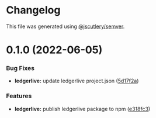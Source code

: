 # Changelog

This file was generated using [@jscutlery/semver](https://github.com/jscutlery/semver).

# 0.1.0 (2022-06-05)


### Bug Fixes

* **ledgerlive:** update ledgerlive project.json ([5d17f2a](https://github.com/ethereum-push-notification-service/epns-sdk/commit/5d17f2aa4940afd22c50addf199d8b59f351318d))


### Features

* **ledgerlive:** publish ledgerlive package to npm ([e318fc3](https://github.com/ethereum-push-notification-service/epns-sdk/commit/e318fc3e63cf91ff5c826f8eff938b8c3e66491e))
